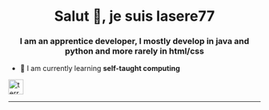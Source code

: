 <h1 align="center">Salut 👋, je suis lasere77</h1> 
<h3 align="center">I am an apprentice developer, I mostly develop in java and python and more rarely in html/css</h3>  
  
- 🌱 I am currently learning **self-taught computing**    
  
<a href="https://www.youtube.com/channel/UC8V98QKWEdGA262EjE6LFVg/videos" target="blank"><img align="center" src="https://lasere77.github.io/firefox-shortcut/img/yt.png" alt="terrainwax" height="30" width="30" /></a> 
</p> 

---  
